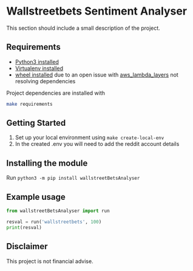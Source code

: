 

# Wallstreetbets Sentiment Analyser

This section should include a small description of the project.

## Requirements

* [Python3 installed](https://www.python.org/downloads/)
* [Virtualenv installed](https://virtualenv.pypa.io/en/latest/)
* [wheel installed](https://pypi.org/project/wheel/) due to an open issue with [aws_lambda_layers](https://github.com/awslabs/aws-lambda-builders/issues/71) not resolving dependencies

Project dependencies are installed with

```bash
make requirements
```

## Getting Started
1. Set up your local environment using ```make create-local-env```
2. In the created .env you will need to add the reddit account details

## Installing the module

Run ```python3 -m pip install wallstreetBetsAnalyser```


## Example usage

```python
from wallstreetBetsAnalyser import run

resval = run('wallstreetbets', 100)
print(resval)
```


## Disclaimer

This project is not financial advise.
